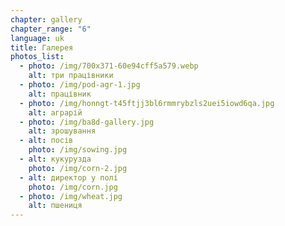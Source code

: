 ```yaml
---
chapter: gallery
chapter_range: "6"
language: uk
title: Галерея
photos_list:
  - photo: /img/700x371-60e94cff5a579.webp
    alt: три працівники
  - photo: /img/pod-agr-1.jpg
    alt: працівник
  - photo: /img/honngt-t45ftjj3bl6rmmrybzls2uei5iowd6qa.jpg
    alt: аграрій
  - photo: /img/ba8d-gallery.jpg
    alt: зрошування
  - alt: посів
    photo: /img/sowing.jpg
  - alt: кукурузда
    photo: /img/corn-2.jpg
  - alt: директор у полі
    photo: /img/corn.jpg
  - photo: /img/wheat.jpg
    alt: пшениця
---
```

